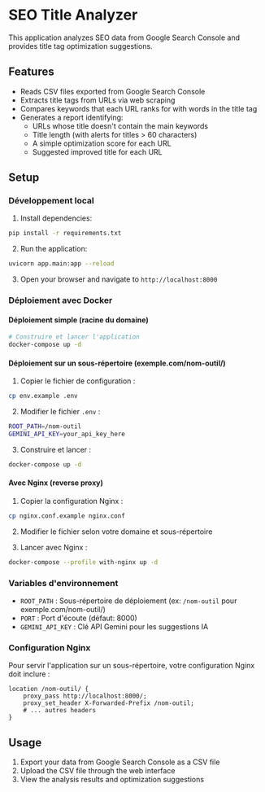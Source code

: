 # SEO Title Analyzer

This application analyzes SEO data from Google Search Console and provides title tag optimization suggestions.

## Features

- Reads CSV files exported from Google Search Console
- Extracts title tags from URLs via web scraping
- Compares keywords that each URL ranks for with words in the title tag
- Generates a report identifying:
  - URLs whose title doesn't contain the main keywords
  - Title length (with alerts for titles > 60 characters)
  - A simple optimization score for each URL
  - Suggested improved title for each URL

## Setup

### Développement local

1. Install dependencies:
```bash
pip install -r requirements.txt
```

2. Run the application:
```bash
uvicorn app.main:app --reload
```

3. Open your browser and navigate to `http://localhost:8000`

### Déploiement avec Docker

#### Déploiement simple (racine du domaine)

```bash
# Construire et lancer l'application
docker-compose up -d
```

#### Déploiement sur un sous-répertoire (exemple.com/nom-outil/)

1. Copier le fichier de configuration :
```bash
cp env.example .env
```

2. Modifier le fichier `.env` :
```bash
ROOT_PATH=/nom-outil
GEMINI_API_KEY=your_api_key_here
```

3. Construire et lancer :
```bash
docker-compose up -d
```

#### Avec Nginx (reverse proxy)

1. Copier la configuration Nginx :
```bash
cp nginx.conf.example nginx.conf
```

2. Modifier le fichier selon votre domaine et sous-répertoire

3. Lancer avec Nginx :
```bash
docker-compose --profile with-nginx up -d
```

### Variables d'environnement

- `ROOT_PATH` : Sous-répertoire de déploiement (ex: `/nom-outil` pour exemple.com/nom-outil/)
- `PORT` : Port d'écoute (défaut: 8000)
- `GEMINI_API_KEY` : Clé API Gemini pour les suggestions IA

### Configuration Nginx

Pour servir l'application sur un sous-répertoire, votre configuration Nginx doit inclure :

```nginx
location /nom-outil/ {
    proxy_pass http://localhost:8000/;
    proxy_set_header X-Forwarded-Prefix /nom-outil;
    # ... autres headers
}
```

## Usage

1. Export your data from Google Search Console as a CSV file
2. Upload the CSV file through the web interface
3. View the analysis results and optimization suggestions
